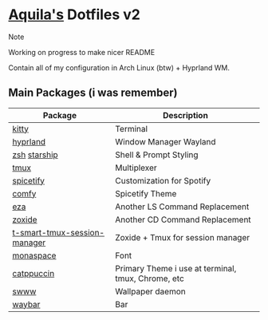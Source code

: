 # [Aquila's](https://github.com/rizkyilhampra) Dotfiles v2

> [!NOTE] 
> Working on progress to make nicer README

Contain all of my configuration in Arch Linux (btw) + Hyprland WM.

## Main Packages (i was remember)
| Package | Description |
| --- | --- |
| [kitty](https://sw.kovidgoyal.net/kitty/) | Terminal |
| [hyprland](https://sw.kovidgoyal.net/kitty/) | Window Manager Wayland |
| [zsh](https://zsh.sourceforge.io/) [starship](https://starship.rs) | Shell & Prompt Styling |      
| [tmux](https://github.com/tmux/tmux/wiki) | Multiplexer |
| [spicetify](https://spicetify.app/) | Customization for Spotify |
| [comfy](https://github.com/Comfy-Themes/Spicetify) | Spicetify Theme |
| [eza](https://github.com/eza-community/eza) | Another LS Command Replacement |
| [zoxide](https://github.com/ajeetdsouza/zoxide) | Another CD Command Replacement |
| [t-smart-tmux-session-manager](https://github.com/joshmedeski/t-smart-tmux-session-manager) | Zoxide + Tmux for session manager |
| [monaspace](https://monaspace.githubnext.com/) | Font |
| [catppuccin](https://github.com/catppuccin/catppuccin) | Primary Theme i use at terminal, tmux, Chrome, etc |
| [swww](https://github.com/LGFae/swww) | Wallpaper daemon |
| [waybar](https://github.com/Alexays/Waybar) | Bar |
